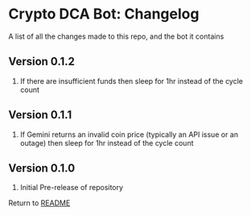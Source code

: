 Crypto DCA Bot: Changelog
=========================
A list of all the changes made to this repo, and the bot it contains

Version 0.1.2
-------------

1. If there are insufficient funds then sleep for 1hr instead of the cycle count

Version 0.1.1
-------------

1. If Gemini returns an invalid coin price (typically an API issue or an outage) then sleep for 1hr instead of the cycle count

Version 0.1.0
-------------

1. Initial Pre-release of repository

Return to [README](README.md)
